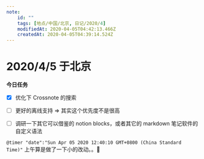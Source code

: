```yaml
---
note:
    id: ""
    tags: [地点/中国/北京, 日记/2020/4]
    modifiedAt: 2020-04-05T04:42:13.466Z
    createdAt: 2020-04-05T04:39:14.524Z
---
```

# 2020/4/5 于北京

**今日任务**

* [x] 优化下 Crossnote 的搜索
* [ ] 更好的离线支持 => 其实这个优先度不是很高
* [ ] 调研一下其它可以借鉴的 notion blocks，或者其它的 markdown 笔记软件的自定义语法


`@timer "date":"Sun Apr 05 2020 12:40:10 GMT+0800 (China Standard Time)"`
上午算是做了一下小的改动。。🤟